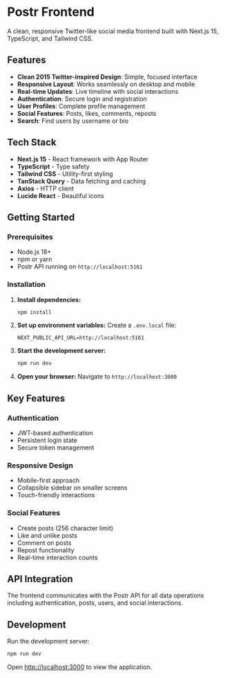# Postr Frontend

A clean, responsive Twitter-like social media frontend built with Next.js 15, TypeScript, and Tailwind CSS.

## Features

- **Clean 2015 Twitter-inspired Design**: Simple, focused interface
- **Responsive Layout**: Works seamlessly on desktop and mobile
- **Real-time Updates**: Live timeline with social interactions
- **Authentication**: Secure login and registration
- **User Profiles**: Complete profile management
- **Social Features**: Posts, likes, comments, reposts
- **Search**: Find users by username or bio

## Tech Stack

- **Next.js 15** - React framework with App Router
- **TypeScript** - Type safety
- **Tailwind CSS** - Utility-first styling
- **TanStack Query** - Data fetching and caching
- **Axios** - HTTP client
- **Lucide React** - Beautiful icons

## Getting Started

### Prerequisites

- Node.js 18+
- npm or yarn
- Postr API running on `http://localhost:5161`

### Installation

1. **Install dependencies:**
   ```bash
   npm install
   ```

2. **Set up environment variables:**
   Create a `.env.local` file:
   ```env
   NEXT_PUBLIC_API_URL=http://localhost:5161
   ```

3. **Start the development server:**
   ```bash
   npm run dev
   ```

4. **Open your browser:**
   Navigate to `http://localhost:3000`

## Key Features

### Authentication
- JWT-based authentication
- Persistent login state
- Secure token management

### Responsive Design
- Mobile-first approach
- Collapsible sidebar on smaller screens
- Touch-friendly interactions

### Social Features
- Create posts (256 character limit)
- Like and unlike posts
- Comment on posts
- Repost functionality
- Real-time interaction counts

## API Integration

The frontend communicates with the Postr API for all data operations including authentication, posts, users, and social interactions.

## Development

Run the development server:

```bash
npm run dev
```

Open [http://localhost:3000](http://localhost:3000) to view the application.
